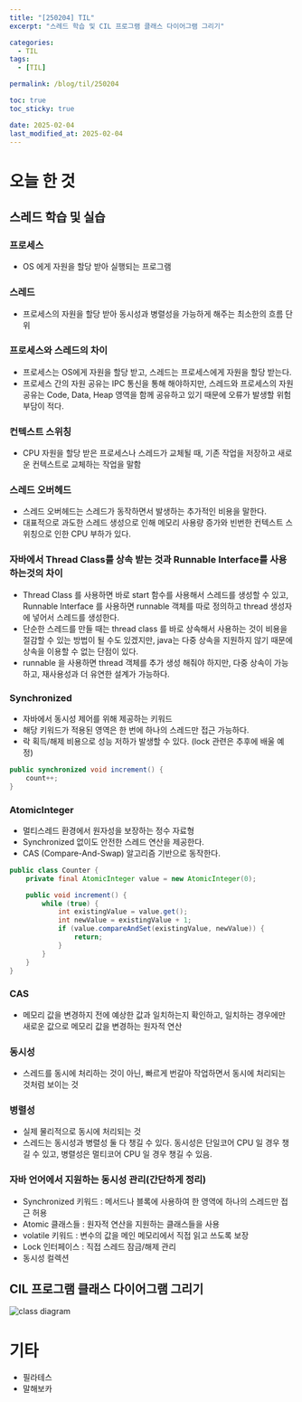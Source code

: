 ```yaml
---
title: "[250204] TIL"
excerpt: "스레드 학습 및 CIL 프로그램 클래스 다이어그램 그리기"

categories:
  - TIL
tags:
  - [TIL]

permalink: /blog/til/250204

toc: true
toc_sticky: true

date: 2025-02-04
last_modified_at: 2025-02-04
---
```



# 오늘 한 것

## 스레드 학습 및 실습

### 프로세스

- OS 에게 자원을 할당 받아 실행되는 프로그램

### 스레드

- 프로세스의 자원을 할당 받아 동시성과 병렬성을 가능하게 해주는 최소한의 흐름 단위

### 프로세스와 스레드의 차이

- 프로세스는 OS에게 자원을 할당 받고, 스레드는 프로세스에게 자원을 할당 받는다.
- 프로세스 간의 자원 공유는 IPC 통신을 통해 해야하지만, 스레드와 프로세스의 자원 공유는 Code, Data, Heap 영역을 함께 공유하고 있기 때문에 오류가 발생할 위험 부담이 적다.

###   컨텍스트 스위칭

- CPU 자원을 할당 받은 프로세스나 스레드가 교체될 때, 기존 작업을 저장하고 새로운 컨텍스트로 교체하는 작업을 말함

### 스레드 오버헤드

- 스레드 오버헤드는 스레드가 동작하면서 발생하는 추가적인 비용을 말한다.
- 대표적으로 과도한 스레드 생성으로 인해 메모리 사용량 증가와 
빈번한 컨텍스트 스위칭으로 인한 CPU 부하가 있다.

### 자바에서 Thread Class를 상속 받는 것과 Runnable Interface를 사용하는것의 차이

- Thread Class 를 사용하면 바로 start 함수를 사용해서 스레드를 생성할 수 있고, Runnable Interface 를 사용하면 runnable 객체를 따로 정의하고 thread 생성자에 넣어서 스레드를 생성한다.
- 단순한 스레드를 만들 때는 thread class 를 바로 상속해서 사용하는 것이 비용을 절감할 수 있는 방법이 될 수도 있겠지만, java는 다중 상속을 지원하지 않기 때문에 상속을 이용할 수 없는 단점이 있다.
- runnable 을 사용하면 thread 객체를 추가 생성 해줘야 하지만, 다중 상속이 가능하고, 재사용성과  더 유연한 설계가 가능하다.

### Synchronized

- 자바에서 동시성 제어를 위해 제공하는 키워드
- 해당 키워드가 적용된 영역은 한 번에 하나의 스레드만 접근 가능하다.
- 락 획득/해제 비용으로 성능 저하가 발생할 수 있다. (lock 관련은 추후에 배울 예정)

```java
public synchronized void increment() {
    count++;
}
```

### AtomicInteger

- 멀티스레드 환경에서 원자성을 보장하는 정수 자료형
- Synchronized 없이도 안전한 스레드 연산을 제공한다.
- CAS (Compare-And-Swap) 알고리즘 기반으로 동작한다.
```java
public class Counter {
    private final AtomicInteger value = new AtomicInteger(0);

    public void increment() {
        while (true) {
            int existingValue = value.get();
            int newValue = existingValue + 1;
            if (value.compareAndSet(existingValue, newValue)) {
                return;
            }
        }
    }
}

```

### CAS

- 메모리 값을 변경하지 전에 예상한 값과 일치하는지 확인하고, 일치하는 경우에만 새로운 값으로 메모리 값을 변경하는 원자적 연산

### 동시성

- 스레드를 동시에 처리하는 것이 아닌, 빠르게 번갈아 작업하면서 동시에 처리되는 것처럼 보이는 것

### 병렬성

- 실제 물리적으로 동시에 처리되는 것
- 스레드는 동시성과 병렬성 둘 다 챙길 수 있다.
동시성은 단일코어 CPU 일 경우 챙길 수 있고, 병렬성은 멀티코어 CPU 일 경우 챙길 수 있음.

### 자바 언어에서 지원하는 동시성 관리(간단하게 정리) 

- Synchronized 키워드 : 메서드나 블록에 사용하여 한 영역에 하나의 스레드만 접근 허용
- Atomic 클래스들 : 원자적 연산을 지원하는 클래스들을 사용
- volatile 키워드 : 변수의 값을 메인 메모리에서 직접 읽고 쓰도록 보장
- Lock 인터페이스 : 직접 스레드 잠금/해제 관리
- 동시성 컬렉션

## CIL 프로그램 클래스 다이어그램 그리기
![class diagram](https://github.com/user-attachments/assets/b9830383-0573-43c9-a0e3-0c013f8b95c3)


# 기타
- 필라테스
- 말해보카